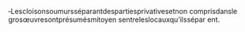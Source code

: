 ‐Lescloisonsoumursséparantdespartiesprivativesetnon comprisdansle grosœuvresontprésumésmitoyen sentreleslocauxqu’ilssépar ent.